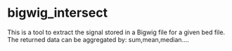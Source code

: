 # bigwig_intersect
This is a tool to extract the signal stored in a Bigwig file for a given bed file. The returned data can be aggregated by: sum,mean,median....
